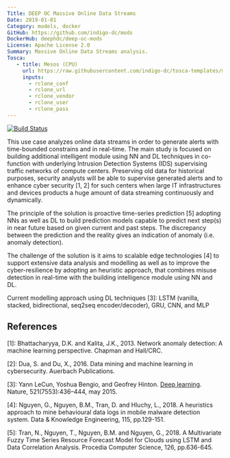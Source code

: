 ```yaml
---
Title: DEEP OC Massive Online Data Streams
Date: 2019-01-01
Category: models, docker
GitHub: https://github.com/indigo-dc/mods
DockerHub: deephdc/deep-oc-mods
License: Apache License 2.0
Summary: Massive Online Data Streams analysis.
Tosca:
   - title: Mesos (CPU)
     url: https://raw.githubusercontent.com/indigo-dc/tosca-templates/master/deep-oc/deep-oc-mods-mesos-cpu.yml
     inputs:
       - rclone_conf
       - rclone_url
       - rclone_vendor
       - rclone_user
       - rclone_pass
---
```



[![Build Status](https://jenkins.indigo-datacloud.eu:8080/buildStatus/icon?job=Pipeline-as-code/DEEP-OC-org/DEEP-OC-mods/master)](https://jenkins.indigo-datacloud.eu:8080/job/Pipeline-as-code/job/DEEP-OC-org/job/DEEP-OC-mods/job/master)


This use case analyzes online data streams in order to generate alerts with time-bounded constrains and in real-time. 
The main study is focused on building additional intelligent module using NN and DL techniques 
in co-function with underlying Intrusion Detection Systems (IDS) supervising traffic networks of compute centers. 
Preserving old data for historical purposes, security analysts will be able to supervise generated alerts 
and to enhance cyber security [1, 2] for such centers when large IT infrastructures and devices 
products a huge amount of data streaming continuously and dynamically.

The principle of the solution is proactive time-series prediction [5] adopting NNs as well as DL to build 
prediction models capable to predict next step(s) in near future based on given current and past steps. 
The discrepancy between the prediction and the reality gives an indication of anomaly (i.e. anomaly detection). 

The challenge of the solution is it aims to scalable edge technologies [4] to support 
extensive data analysis and modelling as well as to improve the cyber-resilience by adopting an heuristic approach, 
that combines misuse detection in real-time with the building intelligence module using NN and DL. 

Current modelling approach using DL techniques [3]: 
LSTM (vanilla, stacked, bidirectional, seq2seq encoder/decoder), GRU, CNN, and MLP


## References

[1]: Bhattacharyya, D.K. and Kalita, J.K., 2013. Network anomaly detection: A machine learning perspective. Chapman and Hall/CRC.

[2]: Dua, S. and Du, X., 2016. Data mining and machine learning in cybersecurity. Auerbach Publications.

[3]: Yann LeCun, Yoshua Bengio, and Geofrey Hinton. [Deep learning](https://www.cs.toronto.edu/~hinton/absps/NatureDeepReview.pdf). Nature, 521(7553):436–444, may 2015.

[4]: Nguyen, G., Nguyen, B.M., Tran, D. and Hluchy, L., 2018. A heuristics approach to mine behavioural data logs in mobile malware detection system. Data & Knowledge Engineering, 115, pp.129-151.

[5]: Tran, N., Nguyen, T., Nguyen, B.M. and Nguyen, G., 2018. A Multivariate Fuzzy Time Series Resource Forecast Model for Clouds using LSTM and Data Correlation Analysis. Procedia Computer Science, 126, pp.636-645.
 
